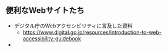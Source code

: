 ## 便利なWebサイトたち
* デジタル庁のWebアクセシビリティに言及した資料
  * https://www.digital.go.jp/resources/introduction-to-web-accessibility-guidebook
* 